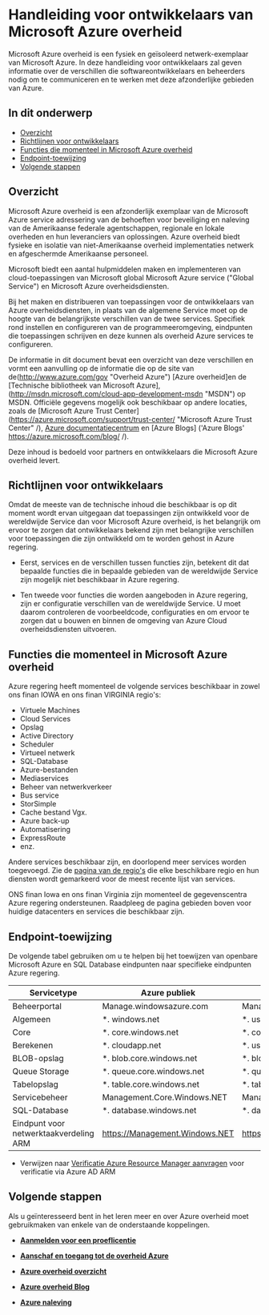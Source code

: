 <properties 
    pageTitle="Azure overheid Developers Guide" 
    description="Dit zorgt voor een vergelijking van functies en hulp op het ontwikkelen van toepassingen voor de overheid Azure" 
    services="" 
    cloud="gov"
    documentationCenter="" 
    authors="Joharve2" 
    manager="Chrisnie" 
    editor=""/>

<tags 
    ms.service="multiple" 
    ms.devlang="na" 
    ms.topic="article" 
    ms.tgt_pltfrm="na" 
    ms.workload="azure-government" 
    ms.date="10/29/2015" 
    ms.author="jharve"/>


#  <a name="microsoft-azure-government-developer-guide"></a>Handleiding voor ontwikkelaars van Microsoft Azure overheid 

<p> Microsoft Azure overheid is een fysiek en geïsoleerd netwerk-exemplaar van Microsoft Azure.  In deze handleiding voor ontwikkelaars zal geven informatie over de verschillen die softwareontwikkelaars en beheerders nodig om te communiceren en te werken met deze afzonderlijke gebieden van Azure.

<!--Table of contents for topic, the words in brackets must match the heading wording exactly-->


## <a name="in-this-topic"></a>In dit onderwerp


+ [Overzicht](#Overview)
+ [Richtlijnen voor ontwikkelaars](#Guidance)
+ [Functies die momenteel in Microsoft Azure overheid](#Features)
+ [Endpoint-toewijzing](#Endpoint)
+ [Volgende stappen](#next)


## <a name="Overview"></a>Overzicht

Microsoft Azure overheid is een afzonderlijk exemplaar van de Microsoft Azure service adressering van de behoeften voor beveiliging en naleving van de Amerikaanse federale agentschappen, regionale en lokale overheden en hun leveranciers van oplossingen. Azure overheid biedt fysieke en isolatie van niet-Amerikaanse overheid implementaties netwerk en afgeschermde Amerikaanse personeel. 

Microsoft biedt een aantal hulpmiddelen maken en implementeren van cloud-toepassingen van Microsoft global Microsoft Azure service ("Global Service") en Microsoft Azure overheidsdiensten.

Bij het maken en distribueren van toepassingen voor de ontwikkelaars van Azure overheidsdiensten, in plaats van de algemene Service moet op de hoogte van de belangrijkste verschillen van de twee services.  Specifiek rond instellen en configureren van de programmeeromgeving, eindpunten die toepassingen schrijven en deze kunnen als overheid Azure services te configureren.

De informatie in dit document bevat een overzicht van deze verschillen en vormt een aanvulling op de informatie die op de site van de(http://www.azure.com/gov "Overheid Azure") [Azure overheid]en de [Technische bibliotheek van Microsoft Azure],(http://msdn.microsoft.com/cloud-app-development-msdn "MSDN") op MSDN. Officiële gegevens mogelijk ook beschikbaar op andere locaties, zoals de [Microsoft Azure Trust Center] (https://azure.microsoft.com/support/trust-center/ "Microsoft Azure Trust Center" /), [Azure documentatiecentrum](https://azure.microsoft.com/documentation/) en [Azure Blogs] ('Azure Blogs' https://azure.microsoft.com/blog/ /). 

Deze inhoud is bedoeld voor partners en ontwikkelaars die Microsoft Azure overheid levert.



## <a name="Guidance"></a>Richtlijnen voor ontwikkelaars
Omdat de meeste van de technische inhoud die beschikbaar is op dit moment wordt ervan uitgegaan dat toepassingen zijn ontwikkeld voor de wereldwijde Service dan voor Microsoft Azure overheid, is het belangrijk om ervoor te zorgen dat ontwikkelaars bekend zijn met belangrijke verschillen voor toepassingen die zijn ontwikkeld om te worden gehost in Azure regering.

- Eerst, services en de verschillen tussen functies zijn, betekent dit dat bepaalde functies die in bepaalde gebieden van de wereldwijde Service zijn mogelijk niet beschikbaar in Azure regering.

- Ten tweede voor functies die worden aangeboden in Azure regering, zijn er configuratie verschillen van de wereldwijde Service.  U moet daarom controleren de voorbeeldcode, configuraties en om ervoor te zorgen dat u bouwen en binnen de omgeving van Azure Cloud overheidsdiensten uitvoeren.


## <a name="Features"></a>Functies die momenteel in Microsoft Azure overheid
Azure regering heeft momenteel de volgende services beschikbaar in zowel ons finan IOWA en ons finan VIRGINIA regio's:

- Virtuele Machines
- Cloud Services
- Opslag
- Active Directory
- Scheduler
- Virtueel netwerk
- SQL-Database
- Azure-bestanden
- Mediaservices
- Beheer van netwerkverkeer
- Bus service
- StorSimple
- Cache bestand Vgx.
- Azure back-up
- Automatisering
- ExpressRoute
- enz.

Andere services beschikbaar zijn, en doorlopend meer services worden toegevoegd.  Zie de [pagina van de regio's](https://azure.microsoft.com/regions/#services) die elke beschikbare regio en hun diensten wordt gemarkeerd voor de meest recente lijst van services.  

ONS finan Iowa en ons finan Virginia zijn momenteel de gegevenscentra Azure regering ondersteunen.  Raadpleeg de pagina gebieden boven voor huidige datacenters en services die beschikbaar zijn.

## <a name="Endpoint"></a>Endpoint-toewijzing

De volgende tabel gebruiken om u te helpen bij het toewijzen van openbare Microsoft Azure en SQL Database eindpunten naar specifieke eindpunten Azure regering.


Servicetype|Azure publiek|Azure overheid
---|---|---
Beheerportal|Manage.windowsazure.com|Manage.windowsazure.us
Algemeen|*. windows.net|*. usgovcloudapi.net
Core|*. core.windows.net|*. core.usgovcloudapi.net
Berekenen|*. cloudapp.net|*. usgovcloudapp.net
BLOB-opslag|*. blob.core.windows.net|   *. blob.core.usgovcloudapi.net
Queue Storage|*. queue.core.windows.net|*. queue.core.usgovcloudapi.net
Tabelopslag|*. table.core.windows.net|*. table.core.usgovcloudapi.net
Servicebeheer|Management.Core.Windows.NET|Management.Core.usgovcloudapi.NET
SQL-Database|*. database.windows.net|*. database.usgovcloudapi.net
Eindpunt voor netwerktaakverdeling ARM|https://Management.Windows.NET|https://Management.usgovcloudapi.NET  

* Verwijzen naar [Verificatie Azure Resource Manager aanvragen](https://msdn.microsoft.com/library/azure/dn790557.aspx) voor verificatie via Azure AD ARM

## <a name="next"></a>Volgende stappen

Als u geïnteresseerd bent in het leren meer en over Azure overheid moet gebruikmaken van enkele van de onderstaande koppelingen.

- **[Aanmelden voor een proeflicentie](https://azuregov.microsoft.com/trial/azuregovtrial)**

- **[Aanschaf en toegang tot de overheid Azure](http://azure.com/gov)**

- **[Azure overheid overzicht](/azure-government-overview)**

- **[Azure overheid Blog](http://blogs.msdn.com/b/azuregov/)**

- **[Azure naleving](https://azure.microsoft.com/support/trust-center/compliance/)**

<!--Anchors-->



<!-- Images. -->

[1]: ./media/azure-government-developer-guide/publisherguide.png


<!--Link references-->
[Link 1 to another azure.microsoft.com documentation topic]: virtual-machines-windows-hero-tutorial.md
[Link 2 to another azure.microsoft.com documentation topic]: web-sites-custom-domain-name.md
[Link 3 to another azure.microsoft.com documentation topic]: storage-whatis-account.md
